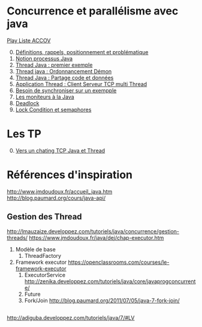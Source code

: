 # Concurrence et parallélisme avec java

[Play Liste ACCOV](https://www.youtube.com/playlist?list=PLO7WoVkPcCgFfuqVq_dcS5YC_xAdnilqj)

0. [Définitions, rappels, positionnement et problématique](000/)
1. [Notion processus Java](001/)
2. [Thread Java : premier exemple](IntroThread/)
3. [Thread java : Ordonnancement Démon](Ordonnancement/)
4. [Thread Java : Partage code et données](Partage/)
5. [Application Thread : Client Serveur TCP multi Thread](ClientServeurMultiT/)
6. [Besoin de synchroniser sur un exempple](/ACCOV/NecessiteSynchro/)
7. [Les moniteurs à la Java](Synchro/)
7. [Deadlock](Problemes/)
8. [Lock Condition et semaphores](Synchro/SynchroAvancee/)

# Les TP

0. [Vers un chating TCP Java et Thread](ClientServeurMultiT/TPVersChating/)

# Références d'inspiration

http://www.jmdoudoux.fr/accueil_java.htm
http://blog.paumard.org/cours/java-api/

## Gestion des Thread

http://lmauzaize.developpez.com/tutoriels/java/concurrence/gestion-threads/
https://www.jmdoudoux.fr/java/dej/chap-executor.htm

1. Modèle de base
   1. ThreadFactory
2. Framework executor https://openclassrooms.com/courses/le-framework-executor
   1. ExecutorService http://zenika.developpez.com/tutoriels/java/core/javaprogconcurrente/
   2. Future
   3. Fork/Join http://blog.paumard.org/2011/07/05/java-7-fork-join/


## 

http://adiguba.developpez.com/tutoriels/java/7/#LV
